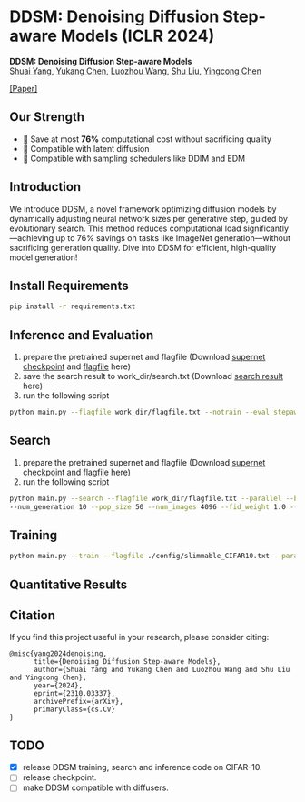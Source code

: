 # DDSM: Denoising Diffusion Step-aware Models (ICLR 2024)

**DDSM: Denoising Diffusion Step-aware Models**   
[Shuai Yang](https://scholar.google.com/citations?hl=zh-CN&user=zBHAeuUAAAAJ), [Yukang Chen](https://yukangchen.com), [Luozhou Wang](https://scholar.google.com/citations?user=FMoFIBUAAAAJ&hl=zh-CN), [Shu Liu](http://shuliu.me/), [Yingcong Chen](https://www.yingcong.me)

[[Paper]](https://arxiv.org/abs/2310.03337)

## Our Strength
* 🚀 Save at most **76%** computational cost without sacrificing quality
* 🚀 Compatible with latent diffusion
* 🚀 Compatible with sampling schedulers like DDIM and EDM

## Introduction
We introduce DDSM, a novel framework optimizing diffusion models by dynamically adjusting neural network sizes per generative step, guided by evolutionary search. This method reduces computational load significantly—achieving up to 76% savings on tasks like ImageNet generation—without sacrificing generation quality. Dive into DDSM for efficient, high-quality model generation!

## Install Requirements
```bash
pip install -r requirements.txt
```

## Inference and Evaluation
1. prepare the pretrained supernet and flagfile (Download [supernet checkpoint]() and [flagfile]() here)
2. save the search result to work_dir/search.txt (Download [search result]() here)
3. run the following script
```bash
python main.py --flagfile work_dir/flagfile.txt --notrain --eval_stepaware -parallel --batch_size 1024 --ckpt_name ckpt_450000
```

## Search
1. prepare the pretrained supernet and flagfile (Download [supernet checkpoint]() and [flagfile]() here)
2. run the following script
```bash
python main.py --search --flagfile work_dir/flagfile.txt --parallel --batch_size 2048 --ckpt_name ckpt_450000 \
--num_generation 10 --pop_size 50 --num_images 4096 --fid_weight 1.0 --mutation_prob 0.001
```

## Training
```bash
python main.py --train --flagfile ./config/slimmable_CIFAR10.txt --parallel --logdir=./work_dir
```

## Quantitative Results

## Citation
If you find this project useful in your research, please consider citing:

```
@misc{yang2024denoising,
      title={Denoising Diffusion Step-aware Models}, 
      author={Shuai Yang and Yukang Chen and Luozhou Wang and Shu Liu and Yingcong Chen},
      year={2024},
      eprint={2310.03337},
      archivePrefix={arXiv},
      primaryClass={cs.CV}
}
```

## TODO

- [x] release DDSM training, search and inference code on CIFAR-10.
- [ ] release checkpoint.
- [ ] make DDSM compatible with diffusers.